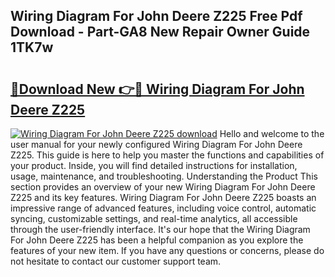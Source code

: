 ## Wiring Diagram For John Deere Z225 Free Pdf Download - Part-GA8 New Repair Owner Guide 1TK7w

# <h2><a href="http://dfmtm2h.blite.top/?on=Wiring+Diagram+For+John+Deere+Z225">🔗Download New 👉🔴 Wiring Diagram For John Deere Z225</a></h2>

[![Wiring Diagram For John Deere Z225 download](https://i.imgur.com/lujVjoI.png)](http://dfmtm2h.blite.top/?on=Wiring+Diagram+For+John+Deere+Z225)
Hello and welcome to the user manual for your newly configured Wiring Diagram For John Deere Z225. This guide is here to help you master the functions and capabilities of your product. Inside, you will find detailed instructions for installation, usage, maintenance, and troubleshooting. Understanding the Product This section provides an overview of your new Wiring Diagram For John Deere Z225 and its key features. Wiring Diagram For John Deere Z225 boasts an impressive range of advanced features, including voice control, automatic syncing, customizable settings, and real-time analytics, all accessible through the user-friendly interface. It's our hope that the Wiring Diagram For John Deere Z225 has been a helpful companion as you explore the features of your new item. If you have any questions or concerns, please do not hesitate to contact our customer support team.

